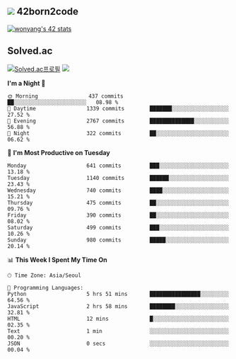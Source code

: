 
## <img src="https://img.shields.io/badge/-000000?style=flat&logo=42&logoColor=white"> 42born2code
<!--[![wonyang's 42 stats](https://badge42.vercel.app/api/v2/cl5nhe5b6007809kydha7ht42/stats?cursusId=21&coalitionId=88)](https://profile.intra.42.fr/users/wonyang)-->

[![wonyang's 42 stats](https://badge.mediaplus.ma/starryblue/wonyang?1337Badge=off&UM6P=off)](https://github.com/oakoudad/badge42)

## Solved.ac
[![Solved.ac프로필](http://mazassumnida.wtf/api/v2/generate_badge?boj=bennyws)](https://solved.ac/bennyws)
<a href="https://solved.ac/bennyws"><img src="http://mazandi.herokuapp.com/api?handle=bennyws&theme=cold"/></a>

<!--START_SECTION:waka-->
**I'm a Night 🦉** 

```text
🌞 Morning                437 commits         ██░░░░░░░░░░░░░░░░░░░░░░░   08.98 % 
🌆 Daytime                1339 commits        ███████░░░░░░░░░░░░░░░░░░   27.52 % 
🌃 Evening                2767 commits        ██████████████░░░░░░░░░░░   56.88 % 
🌙 Night                  322 commits         ██░░░░░░░░░░░░░░░░░░░░░░░   06.62 % 
```
📅 **I'm Most Productive on Tuesday** 

```text
Monday                   641 commits         ███░░░░░░░░░░░░░░░░░░░░░░   13.18 % 
Tuesday                  1140 commits        ██████░░░░░░░░░░░░░░░░░░░   23.43 % 
Wednesday                740 commits         ████░░░░░░░░░░░░░░░░░░░░░   15.21 % 
Thursday                 475 commits         ██░░░░░░░░░░░░░░░░░░░░░░░   09.76 % 
Friday                   390 commits         ██░░░░░░░░░░░░░░░░░░░░░░░   08.02 % 
Saturday                 499 commits         ███░░░░░░░░░░░░░░░░░░░░░░   10.26 % 
Sunday                   980 commits         █████░░░░░░░░░░░░░░░░░░░░   20.14 % 
```


📊 **This Week I Spent My Time On** 

```text
🕑︎ Time Zone: Asia/Seoul

💬 Programming Languages: 
Python                   5 hrs 51 mins       ████████████████░░░░░░░░░   64.56 % 
JavaScript               2 hrs 58 mins       ████████░░░░░░░░░░░░░░░░░   32.81 % 
HTML                     12 mins             █░░░░░░░░░░░░░░░░░░░░░░░░   02.35 % 
Text                     1 min               ░░░░░░░░░░░░░░░░░░░░░░░░░   00.20 % 
JSON                     0 secs              ░░░░░░░░░░░░░░░░░░░░░░░░░   00.04 % 
```


<!--END_SECTION:waka-->
